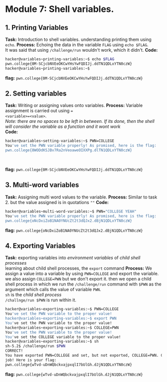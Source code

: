 # Module 7: Shell variables.
## 1. Printing Variables
**Task:** Introduction to shell variables. understanding printing them using `echo`.
**Process:** Echoing the data in the variable `FLAG` using `echo $FLAG`.
</br>
It was said that using `/challenge/run` wouldn't work, which it didn't.
**Code:** 
```bash
hacker@variables~printing-variables:~$ echo $FLAG
pwn.college{0M-SCjcbNVEeOKCwYHsYwFQDIJj.ddTN1QDLxYTN0czW}
hacker@variables~printing-variables:~$
```
**flag:** `pwn.college{0M-SCjcbNVEeOKCwYHsYwFQDIJj.ddTN1QDLxYTN0czW}`
## 2. Setting variables
**Task:** Writing or assigning values onto variables.
**Process:** Variable assignment is carried out using `=`
</br>
`<variable>=<value>`. 
</br>
_Note: there are no spaces to be left in between. If its done, then the shell will consider the variable as a function and it wont work_
</br>
**Code:** 
```bash
hacker@variables~setting-variables:~$ PWN=COLLEGE
You've set the PWN variable properly! As promised, here is the flag:
pwn.college{8WODdKSJBv7Ra2nVeoaweOIXXPg.dlTN1QDLxYTN0czW}
```
</br>

**flag:** `pwn.college{0M-SCjcbNVEeOKCwYHsYwFQDIJj.ddTN1QDLxYTN0czW}`
## 3. Multi-word variables
**Task:** Assigning multi word values to the variable.
**Process:** Similar to task 2. but the value assigned is in quotations `""`
**Code:** 
```bash
hacker@variables~multi-word-variables:~$ PWN="COLLEGE YEAH"
You've set the PWN variable properly! As promised, here is the flag:
pwn.college{oNcDxiZoB1NA0YNUcZt2t3dQJx2.dBjN1QDLxYTN0czW}
```
**flag:** `pwn.college{oNcDxiZoB1NA0YNUcZt2t3dQJx2.dBjN1QDLxYTN0czW}`
</br>

## 4. Exporting Variables
**Task:** exporting variables into _environment variables_ of _child shell processes_
</br>
learning about child shell processes, the `export` command
**Process:** We assign a value into a variable by using `PWN=COLLEGE` and export the variable. we also assign `COLLEGE=PWN` but we don't export it. then we open a child shell process in which we run the `/challenge/run` command with `$PWN` as the argument which calls the value of variable `PWN`. 
</br>
`sh` is the _child shell process_
</br>
`/challnge/run $PWN` is run within it.
```bash
hacker@variables~exporting-variables:~$ PWN=COLLEGE
You've set the PWN variable to the proper value!
hacker@variables~exporting-variables:~$ export PWN
You've set the PWN variable to the proper value!
hacker@variables~exporting-variables:~$ COLLEGE=PWN
You've set the PWN variable to the proper value!
You've set the COLLEGE variable to the proper value!
hacker@variables~exporting-variables:~$ sh
sh-5.2$ /challenge/run $PWN
CORRECT!
You have exported PWN=COLLEGE and set, but not exported, COLLEGE=PWN. Great
job! Here is your flag:
pwn.college{wTvd-uDnWQbckvajpxqlI7bUlGh.dJjN1QDLxYTN0czW}
```
**flag:** `pwn.college{wTvd-uDnWQbckvajpxqlI7bUlGh.dJjN1QDLxYTN0czW}`

